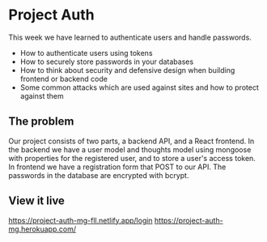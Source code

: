 # Project Auth
This week we have learned to authenticate users and handle passwords.

- How to authenticate users using tokens
- How to securely store passwords in your databases
- How to think about security and defensive design when building frontend or backend code
- Some common attacks which are used against sites and how to protect against them

## The problem

Our project consists of two parts, a backend API, and a React frontend. In the backend we have a user model and thoughts model using mongoose with properties for the registered user, and to store a user's access token. In frontend we have a registration form that POST to our API. The passwords in the database are encrypted with bcrypt. 

## View it live

https://project-auth-mg-fll.netlify.app/login
https://project-auth-mg.herokuapp.com/


